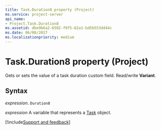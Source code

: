 ```yaml
---
title: Task.Duration8 property (Project)
ms.service: project-server
api_name:
- Project.Task.Duration8
ms.assetid: dbe9b6a2-6502-f9f5-62a1-bd5b553dd44c
ms.date: 06/08/2017
ms.localizationpriority: medium
---
```



# Task.Duration8 property (Project)

 Gets or sets the value of a task duration custom field. Read/write **Variant**.


## Syntax

_expression_. `Duration8`

_expression_ A variable that represents a [Task](./Project.Task.md) object.

[!include[Support and feedback](~/includes/feedback-boilerplate.md)]